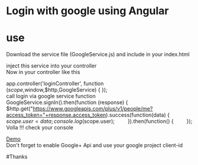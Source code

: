 # Login with google using Angular
# use
 Download the service file (GoogleService.js) and include in your index.html </br>

 inject this service into your controller </br>
 Now in your controller like this </br>

 app.controller('loginController', function ($scope,$window,$http,GoogleService) {
 });
 </br>
 call login via google service function 
     GoogleService.signIn().then(function (response) {
          $http.get("https://www.googleapis.com/plus/v1/people/me?access_token="+response.access_token).success(function(data) {
            $scope.user = data;
            console.log($scope.user);
          }).then(function() {
          });
   </br>
  Volla !!! check your console 
  
  [Demo](http://google-angular-signin.bitballoon.com/) 
   </br>
  Don't forget to enable Google+ Api and use your google project client-id 

#Thanks
